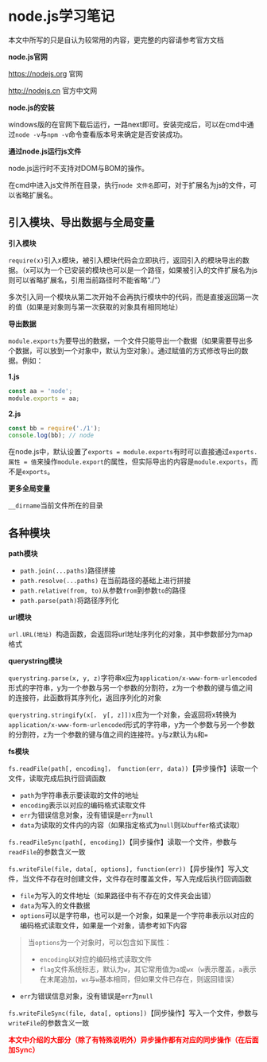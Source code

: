 # node.js学习笔记

本文中所写的只是自认为较常用的内容，更完整的内容请参考官方文档

**node.js官网**

https://nodejs.org 官网

http://nodejs.cn 官方中文网

**node.js的安装**

windows版的在官网下载后运行，一路next即可。安装完成后，可以在cmd中通过`node -v`与`npm -v`命令查看版本号来确定是否安装成功。

**通过node.js运行js文件**

node.js运行时不支持对DOM与BOM的操作。

在cmd中进入js文件所在目录，执行`node 文件名`即可，对于扩展名为js的文件，可以省略扩展名。

## 引入模块、导出数据与全局变量

**引入模块**

`require(x)`引入x模块，被引入模块代码会立即执行，返回引入的模块导出的数据。（x可以为一个已安装的模块也可以是一个路径，如果被引入的文件扩展名为js则可以省略扩展名，引用当前路径时不能省略“./”）

多次引入同一个模块从第二次开始不会再执行模块中的代码，而是直接返回第一次的值（如果是对象则与第一次获取的对象具有相同地址）

**导出数据**

`module.exports`为要导出的数据，一个文件只能导出一个数据（如果需要导出多个数据，可以放到一个对象中，默认为空对象）。通过赋值的方式修改导出的数据。例如：

**1.js**

```javascript
const aa = 'node';
module.exports = aa;
```

**2.js**

```javascript
const bb = require('./1');
console.log(bb); // node
```

在node.js中，默认设置了`exports = module.exports`有时可以直接通过`exports.属性 = 值`来操作`module.export`的属性，但实际导出的内容是`module.exports`，而不是`exports`。

**更多全局变量**

`__dirname`当前文件所在的目录

## 各种模块

**path模块**

- `path.join(...paths)`路径拼接
- `path.resolve(...paths)` 在当前路径的基础上进行拼接
- `path.relative(from, to)`从参数`from`到参数`to`的路径
- `path.parse(path)`将路径序列化

**url模块**

`url.URL(地址) `构造函数，会返回将url地址序列化的对象，其中参数部分为map格式

**querystring模块**

`querystring.parse(x, y, z)`字符串x应为`application/x-www-form-urlencoded`形式的字符串，y为一个参数与另一个参数的分割符，z为一个参数的键与值之间的连接符，此函数将其序列化，返回序列化的对象

`querystring.stringify(x[， y[, z]])`x应为一个对象，会返回将x转换为`application/x-www-form-urlencoded`形式的字符串，y为一个参数与另一个参数的分割符，z为一个参数的键与值之间的连接符。y与z默认为`&`和`=`

**fs模块**

`fs.readFile(path[, encoding]， function(err, data))`【异步操作】读取一个文件，读取完成后执行回调函数

- `path`为字符串表示要读取的文件的地址
- `encoding`表示以对应的编码格式读取文件
- `err`为错误信息对象，没有错误是`err`为`null`
- `data`为读取的文件内的内容（如果指定格式为`null`则以`buffer`格式读取）

`fs.readFileSync(path[, encoding])`【同步操作】读取一个文件，参数与`readFile`的参数含义一致

`fs.writeFile(file, data[, options], function(err))`【异步操作】写入文件，当文件不存在时创建文件，文件存在时覆盖文件，写入完成后执行回调函数

- `file`为写入的文件地址（如果路径中有不存在的文件夹会出错）
- `data`为写入的文件数据
- `options`可以是字符串，也可以是一个对象，如果是一个字符串表示以对应的编码格式读取文件，如果是一个对象，请参考如下内容

> 当`options`为一个对象时，可以包含如下属性：
>
> - `encoding`以对应的编码格式读取文件
> - `flag`文件系统标志，默认为`w`，其它常用值为`a`或`wx`（`w`表示覆盖，`a`表示在末尾追加，`wx`与`w`基本相同，但如果文件已存在，则返回错误）

- `err`为错误信息对象，没有错误是`err`为`null`

`fs.writeFileSync(file, data[, options])`【同步操作】写入一个文件，参数与`writeFile`的参数含义一致

<span style="color:red;font-weight:600;">本文中介绍的大部分（除了有特殊说明外）异步操作都有对应的同步操作（在后面加Sync）</span>

